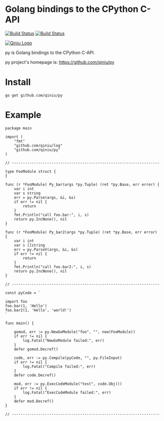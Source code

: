Golang bindings to the CPython C-API
=====

[![Build Status](https://travis-ci.org/qiniu/py.png?branch=master)](https://travis-ci.org/qiniu/py) [![Build Status](https://drone.io/github.com/qiniu/py/status.png)](https://drone.io/github.com/qiniu/py/latest)

[![Qiniu Logo](http://qiniutek.com/images/logo-2.png)](http://qiniu.com/)

py is Golang bindings to the CPython C-API.

py project's homepage is: https://github.com/qiniu/py


# Install

```
go get github.com/qiniu/py
```

# Example

```{go}
package main

import (
	"fmt"
	"github.com/qiniu/log"
	"github.com/qiniu/py"
)

// -------------------------------------------------------------------

type FooModule struct {
}

func (r *FooModule) Py_bar(args *py.Tuple) (ret *py.Base, err error) {
	var i int
	var s string
	err = py.Parse(args, &i, &s)
	if err != nil {
		return
	}
	fmt.Println("call foo.bar:", i, s)
	return py.IncNone(), nil
}

func (r *FooModule) Py_bar2(args *py.Tuple) (ret *py.Base, err error) {
	var i int
	var s []string
	err = py.ParseV(args, &i, &s)
	if err != nil {
		return
	}
	fmt.Println("call foo.bar2:", i, s)
	return py.IncNone(), nil
}

// -------------------------------------------------------------------

const pyCode = `

import foo
foo.bar(1, 'Hello')
foo.bar2(1, 'Hello', 'world!')
`

func main() {

	gomod, err := py.NewGoModule("foo", "", new(FooModule))
	if err != nil {
		log.Fatal("NewGoModule failed:", err)
	}
	defer gomod.Decref()

	code, err := py.Compile(pyCode, "", py.FileInput)
	if err != nil {
		log.Fatal("Compile failed:", err)
	}
	defer code.Decref()

	mod, err := py.ExecCodeModule("test", code.Obj())
	if err != nil {
		log.Fatal("ExecCodeModule failed:", err)
	}
	defer mod.Decref()
}

// -------------------------------------------------------------------
```

